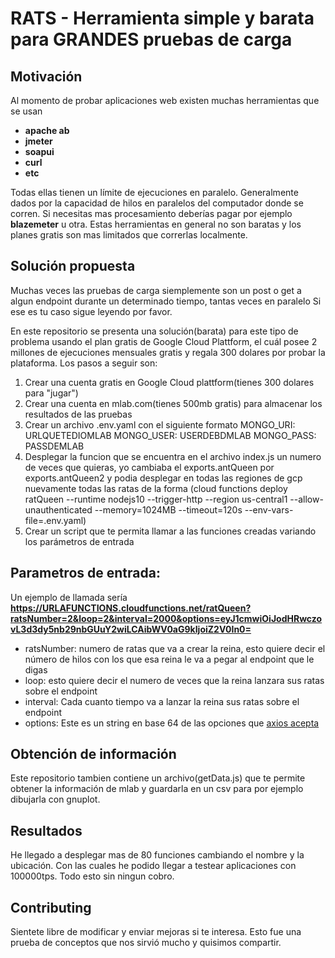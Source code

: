 # RATS - Herramienta simple y barata para GRANDES pruebas de carga 

## Motivación

Al momento de probar aplicaciones web existen muchas herramientas que se usan 
 - **apache ab**
 - **jmeter**
 - **soapui**
 - **curl**
 - **etc**

Todas ellas tienen un límite de ejecuciones en paralelo. Generalmente dados por la capacidad de hilos en paralelos del
computador donde se corren. Si necesitas mas procesamiento deberías pagar por ejemplo **blazemeter** u otra. Estas herramientas
en general no son baratas y los planes gratis son mas limitados que correrlas localmente.

## Solución propuesta

Muchas veces las pruebas de carga siemplemente son un post o get a algun endpoint durante un determinado tiempo, tantas veces en paralelo
Si ese es tu caso sigue leyendo por favor.

En este repositorio se presenta una solución(barata) para este tipo de problema usando el plan gratis de Google Cloud Plattform, el cuál posee 2 millones de ejecuciones mensuales gratis y regala 300 dolares por probar la plataforma.
Los pasos a seguir son: 

1. Crear una cuenta gratis en Google Cloud plattform(tienes 300 dolares para "jugar")
2. Crear una cuenta en mlab.com(tienes 500mb gratis) para almacenar los resultados de las pruebas
3. Crear un archivo .env.yaml con el siguiente formato
    MONGO_URI: URLQUETEDIOMLAB
    MONGO_USER: USERDEBDMLAB
    MONGO_PASS: PASSDEMLAB
4. Desplegar la funcion que se encuentra en el archivo index.js un numero de veces que quieras, yo cambiaba el exports.antQueen por exports.antQueen2 y podia
desplegar en todas las regiones de gcp nuevamente todas las ratas de la forma
(cloud functions deploy ratQueen --runtime nodejs10 --trigger-http --region us-central1 --allow-unauthenticated --memory=1024MB --timeout=120s --env-vars-file=.env.yaml)
5. Crear un script que te permita llamar a las funciones creadas variando los parámetros de entrada

## Parametros de entrada:

Un ejemplo de llamada sería **https://URLAFUNCTIONS.cloudfunctions.net/ratQueen?ratsNumber=2&loop=2&interval=2000&options=eyJ1cmwiOiJodHRwczovL3d3dy5nb29nbGUuY2wiLCAibWV0aG9kIjoiZ2V0In0=**

- ratsNumber: numero de ratas que va a crear la reina, esto quiere decir el número de hilos con los que esa reina le va a pegar al endpoint que le digas
- loop: esto quiere decir el numero de veces que la reina lanzara sus ratas sobre el endpoint
- interval: Cada cuanto tiempo va a lanzar la reina sus ratas sobre el endpoint
- options: Este es un string en base 64 de las opciones que [axios acepta](https://github.com/axios/axios#request-config) 

## Obtención de información

Este repositorio tambien contiene un archivo(getData.js) que te permite obtener la información de mlab y guardarla en un csv para por ejemplo dibujarla con
gnuplot.

## Resultados

He llegado a desplegar mas de 80 funciones cambiando el nombre y la ubicación. Con las cuales he podido llegar a testear aplicaciones con 100000tps. Todo esto sin ningun cobro. 

## Contributing

Sientete libre de modificar y enviar mejoras si te interesa. Esto fue una prueba de conceptos que nos sirvió mucho y quisimos compartir.
